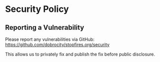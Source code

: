 # Security Policy

## Reporting a Vulnerability

Please report any vulnerabilities via GitHub: https://github.com/dobrocity/stopfires.org/security

This allows us to privately fix and publish the fix before public disclosure.
